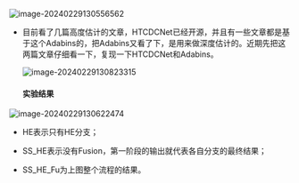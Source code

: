 ![image-20240229130556562](C:\Users\wychencc\AppData\Roaming\Typora\typora-user-images\image-20240229130556562.png)

* 目前看了几篇高度估计的文章，HTCDCNet已经开源，并且有一些文章都是基于这个Adabins的，把Adabins又看了下，是用来做深度估计的。近期先把这两篇文章仔细看一下，复现一下HTCDCNet和Adabins。

  ![image-20240229130823315](C:\Users\wychencc\AppData\Roaming\Typora\typora-user-images\image-20240229130823315.png)

  #### 实验结果

![image-20240229130622474](C:\Users\wychencc\AppData\Roaming\Typora\typora-user-images\image-20240229130622474.png)

* HE表示只有HE分支；

* SS_HE表示没有Fusion，第一阶段的输出就代表各自分支的最终结果；
* SS_HE_Fu为上图整个流程的结果。